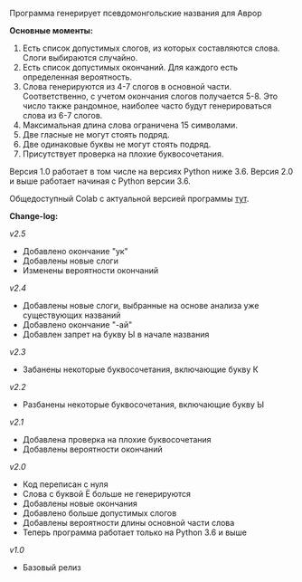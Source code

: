 Программа генерирует псевдомонгольские названия для Аврор

**Основные моменты:**
1) Есть список допустимых слогов, из которых составляются слова. Слоги выбираются случайно. 
2) Есть список допустимых окончаний. Для каждого есть определенная вероятность. 
3) Слова генерируются из 4-7 слогов в основной части. Соответственно, с учетом окончания слогов получается 5-8. Это число также рандомное, наиболее часто будут генерироваться слова из 6-7 слогов.
4) Максимальная длина слова ограничена 15 символами.
5) Две гласные не могут стоять подряд.
6) Две одинаковые буквы не могут стоять подряд.
7) Присутствует проверка на плохие буквосочетания.

Версия 1.0 работает в том числе на версиях Python ниже 3.6.
Версия 2.0 и выше работает начиная с Python версии 3.6.

Общедоступный Colab с актуальной версией программы [тут](https://colab.research.google.com/drive/1AJQGKfx3vK4k97SnMXwI6SNYbeoGETSf?usp=sharing).

**Change-log:**

*v2.5*
- Добавлено окончание "ук"
- Добавлены новые слоги
- Изменены вероятности окончаний

*v2.4*
- Добавлены новые слоги, выбранные на основе анализа уже существующих названий
- Добавлено окончание "-ай"
- Добавлен запрет на букву Ы в начале названия

*v2.3*
- Забанены некоторые буквосочетания, включающие букву К

*v2.2*
- Разбанены некоторые буквосочетания, включающие букву Ы

*v2.1*
- Добавлена проверка на плохие буквосочетания
- Добавлены вероятности окончаний

*v2.0*
- Код переписан с нуля
- Слова с буквой Ё больше не генерируются
- Добавлены новые окончания
- Добавлено больше допустимых слогов
- Добавлены вероятности длины основной части слова
- Теперь программа работает только на Python 3.6 и выше

*v1.0*
- Базовый релиз
